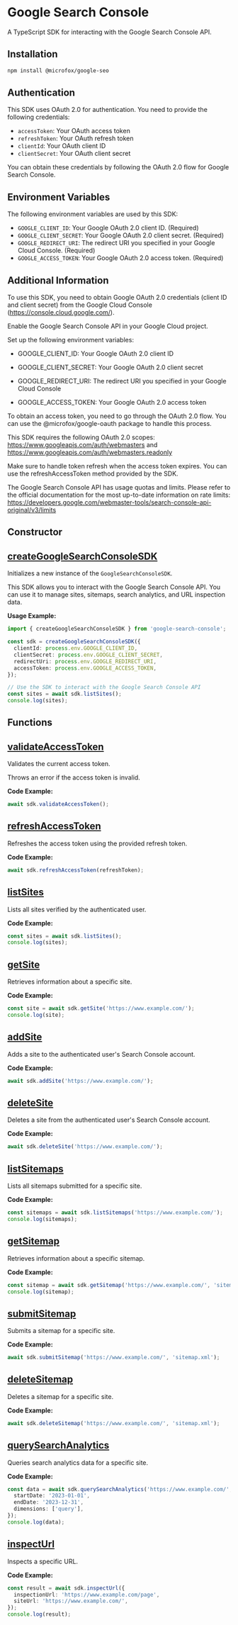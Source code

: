# Google Search Console

A TypeScript SDK for interacting with the Google Search Console API.

## Installation

```bash
npm install @microfox/google-seo
```

## Authentication

This SDK uses OAuth 2.0 for authentication. You need to provide the following credentials:

- `accessToken`: Your OAuth access token
- `refreshToken`: Your OAuth refresh token
- `clientId`: Your OAuth client ID
- `clientSecret`: Your OAuth client secret

You can obtain these credentials by following the OAuth 2.0 flow for Google Search Console.

## Environment Variables

The following environment variables are used by this SDK:

- `GOOGLE_CLIENT_ID`: Your Google OAuth 2.0 client ID. (Required)
- `GOOGLE_CLIENT_SECRET`: Your Google OAuth 2.0 client secret. (Required)
- `GOOGLE_REDIRECT_URI`: The redirect URI you specified in your Google Cloud Console. (Required)
- `GOOGLE_ACCESS_TOKEN`: Your Google OAuth 2.0 access token. (Required)

## Additional Information

To use this SDK, you need to obtain Google OAuth 2.0 credentials (client ID and client secret) from the Google Cloud Console (https://console.cloud.google.com/).

Enable the Google Search Console API in your Google Cloud project.

Set up the following environment variables:

- GOOGLE_CLIENT_ID: Your Google OAuth 2.0 client ID

- GOOGLE_CLIENT_SECRET: Your Google OAuth 2.0 client secret

- GOOGLE_REDIRECT_URI: The redirect URI you specified in your Google Cloud Console

- GOOGLE_ACCESS_TOKEN: Your Google OAuth 2.0 access token

To obtain an access token, you need to go through the OAuth 2.0 flow. You can use the @microfox/google-oauth package to handle this process.

This SDK requires the following OAuth 2.0 scopes: https://www.googleapis.com/auth/webmasters and https://www.googleapis.com/auth/webmasters.readonly

Make sure to handle token refresh when the access token expires. You can use the refreshAccessToken method provided by the SDK.

The Google Search Console API has usage quotas and limits. Please refer to the official documentation for the most up-to-date information on rate limits: https://developers.google.com/webmaster-tools/search-console-api-original/v3/limits

## Constructor

## [createGoogleSearchConsoleSDK](./docs/createGoogleSearchConsoleSDK.md)

Initializes a new instance of the `GoogleSearchConsoleSDK`.

This SDK allows you to interact with the Google Search Console API. You can use it to manage sites, sitemaps, search analytics, and URL inspection data.

**Usage Example:**

```typescript
import { createGoogleSearchConsoleSDK } from 'google-search-console';

const sdk = createGoogleSearchConsoleSDK({
  clientId: process.env.GOOGLE_CLIENT_ID,
  clientSecret: process.env.GOOGLE_CLIENT_SECRET,
  redirectUri: process.env.GOOGLE_REDIRECT_URI,
  accessToken: process.env.GOOGLE_ACCESS_TOKEN,
});

// Use the SDK to interact with the Google Search Console API
const sites = await sdk.listSites();
console.log(sites);
```

## Functions

## [validateAccessToken](./docs/validateAccessToken.md)

Validates the current access token.

Throws an error if the access token is invalid.

**Code Example:**

```typescript
await sdk.validateAccessToken();
```

## [refreshAccessToken](./docs/refreshAccessToken.md)

Refreshes the access token using the provided refresh token.

**Code Example:**

```typescript
await sdk.refreshAccessToken(refreshToken);
```

## [listSites](./docs/listSites.md)

Lists all sites verified by the authenticated user.

**Code Example:**

```typescript
const sites = await sdk.listSites();
console.log(sites);
```

## [getSite](./docs/getSite.md)

Retrieves information about a specific site.

**Code Example:**

```typescript
const site = await sdk.getSite('https://www.example.com/');
console.log(site);
```

## [addSite](./docs/addSite.md)

Adds a site to the authenticated user's Search Console account.

**Code Example:**

```typescript
await sdk.addSite('https://www.example.com/');
```

## [deleteSite](./docs/deleteSite.md)

Deletes a site from the authenticated user's Search Console account.

**Code Example:**

```typescript
await sdk.deleteSite('https://www.example.com/');
```

## [listSitemaps](./docs/listSitemaps.md)

Lists all sitemaps submitted for a specific site.

**Code Example:**

```typescript
const sitemaps = await sdk.listSitemaps('https://www.example.com/');
console.log(sitemaps);
```

## [getSitemap](./docs/getSitemap.md)

Retrieves information about a specific sitemap.

**Code Example:**

```typescript
const sitemap = await sdk.getSitemap('https://www.example.com/', 'sitemap.xml');
console.log(sitemap);
```

## [submitSitemap](./docs/submitSitemap.md)

Submits a sitemap for a specific site.

**Code Example:**

```typescript
await sdk.submitSitemap('https://www.example.com/', 'sitemap.xml');
```

## [deleteSitemap](./docs/deleteSitemap.md)

Deletes a sitemap for a specific site.

**Code Example:**

```typescript
await sdk.deleteSitemap('https://www.example.com/', 'sitemap.xml');
```

## [querySearchAnalytics](./docs/querySearchAnalytics.md)

Queries search analytics data for a specific site.

**Code Example:**

```typescript
const data = await sdk.querySearchAnalytics('https://www.example.com/', {
  startDate: '2023-01-01',
  endDate: '2023-12-31',
  dimensions: ['query'],
});
console.log(data);
```

## [inspectUrl](./docs/inspectUrl.md)

Inspects a specific URL.

**Code Example:**

```typescript
const result = await sdk.inspectUrl({
  inspectionUrl: 'https://www.example.com/page',
  siteUrl: 'https://www.example.com/',
});
console.log(result);
```
